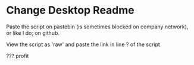 # Change Desktop Readme
Paste the script on pastebin (is sometimes blocked on company network), or like I do; on github.

View the script as 'raw' and paste the link in line ? of the script

???
profit
